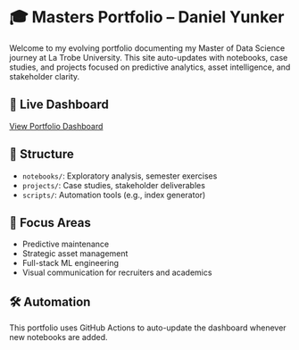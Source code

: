 # 🎓 Masters Portfolio – Daniel Yunker

Welcome to my evolving portfolio documenting my Master of Data Science journey at La Trobe University. This site auto-updates with notebooks, case studies, and projects focused on predictive analytics, asset intelligence, and stakeholder clarity.

## 🔗 Live Dashboard
[View Portfolio Dashboard](https://yunkerd.github.io/masters-portfolio/)

## 📁 Structure
- `notebooks/`: Exploratory analysis, semester exercises
- `projects/`: Case studies, stakeholder deliverables
- `scripts/`: Automation tools (e.g., index generator)

## 🧠 Focus Areas
- Predictive maintenance
- Strategic asset management
- Full-stack ML engineering
- Visual communication for recruiters and academics

## 🛠️ Automation
This portfolio uses GitHub Actions to auto-update the dashboard whenever new notebooks are added.
